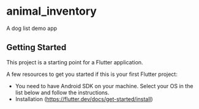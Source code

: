 # animal_inventory

A dog list demo app

## Getting Started

This project is a starting point for a Flutter application.

A few resources to get you started if this is your first Flutter project:
- You need to have Android SDK on your machine. Select your OS in the list below and follow the instructions.
- Installation (https://flutter.dev/docs/get-started/install)

